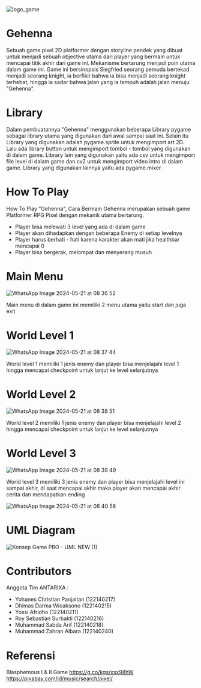 
![logo_game](https://github.com/AntarixaSoftware/Gehenna/assets/167998389/3c4f91b9-ab47-4865-b706-03ac6edba575)

# Gehenna
Sebuah game pixel 2D platformer dengan storyline pendek yang dibuat untuk menjadi sebuah objective utama dari player yang bermain untuk mencapai titik akhir dari game ini. Mekanisme bertarung menjadi poin utama dalam game ini. Game ini bersinopsis Siegfried seorang pemuda bertekad menjadi seorang knight, ia berfikir bahwa ia bisa menjadi seorang knight terhebat, hingga ia sadar bahwa jalan yang ia tempuh adalah jalan menuju "Gehenna".

# Library
Dalam pembuatannya "Gehenna" menggunakan beberapa Library pygame sebagai library utama yang digunakan dari awal sampai saat ini. Selain itu Library yang digunakan adalah pygame.sprite untuk mengimport art 2D. Lalu ada library button untuk mengimport tombol - tombol yang digunakan di dalam game. Library lain yang digunakan yaitu ada csv untuk mengimport file level di dalam game dan cv2 untuk mengimport video intro di dalam game. Library yang digunakan lainnya yaitu ada pygame.mixer.

# How To Play
How To Play "Gehenna", Cara Bermain
Gehenna merupakan sebuah game Platformer RPG Pixel dengan mekanik utama bertarung.
- Player bisa melewati 3 level yang ada di dalam game
- Player akan dihadapkan dengan beberapa Enemy di setiap levelnya
- Player harus berhati - hati karena karakter akan mati jika healthbar mencapai 0
- Player bisa bergerak, melompat dan menyerang musuh

# Main Menu
![WhatsApp Image 2024-05-21 at 08 36 52](https://github.com/AntarixaSoftware/Gehenna/assets/168000783/cbed0fdb-87c8-434e-8b7f-ae8994746240)

Main menu di dalam game ini memiliki 2 menu utama yaitu start dan juga exit

# World Level 1
![WhatsApp Image 2024-05-21 at 08 37 44](https://github.com/AntarixaSoftware/Gehenna/assets/168000783/91b47cf7-95e7-4661-ac29-bc5a51bd7d01)

World level 1 memiliki 1 jenis enemy dan player bisa menjelajahi level 1 hingga mencapai checkpoint untuk lanjut ke level selanjutnya

# World Level 2
![WhatsApp Image 2024-05-21 at 08 38 51](https://github.com/AntarixaSoftware/Gehenna/assets/168000783/3d77f7bd-58bf-4eca-8489-b9b68ab7c5aa)

World level 2 memiliki 1 jenis enemy dan player bisa menjelajahi level 2 hingga mencapai checkpoint untuk lanjut ke level selanjutnya

# World Level 3
![WhatsApp Image 2024-05-21 at 08 39 49](https://github.com/AntarixaSoftware/Gehenna/assets/168000783/201cb10d-ae8c-4c18-b6cf-1f6ee24e179e)

World level 3 memiliki 3 jenis enemy dan player bisa menjelajahi level ini sampai akhir, di saat mencapai akhir maka player akan mencapai akhir cerita dan mendapatkan ending

![WhatsApp Image 2024-05-21 at 08 40 58](https://github.com/AntarixaSoftware/Gehenna/assets/168000783/b13da022-deb4-4cb2-87bb-fb48407dcf3f)


# UML Diagram
![Konsep Game PBO - UML NEW (1)](https://github.com/AntarixaSoftware/Gehenna/assets/168000783/2c0d017a-5d64-4f90-bc0c-9ad07b02250c)



# Contributors
Anggota Tim ANTARIXA :
- Yohanes Christian Panjaitan (122140217)
- Dhimas Darma Wicaksono (122140215)
- Yossi Afridho (122140211)
- Roy Sebastian Surbakti (122140216)
- Muhammad Sabda Arif (122140218)
- Muhammad Zahran Albara (122140240)

# Referensi
Blasphemous I & II Game
https://g.co/kgs/xsx98hW 
https://pixabay.com/id/music/search/pixel/ 
